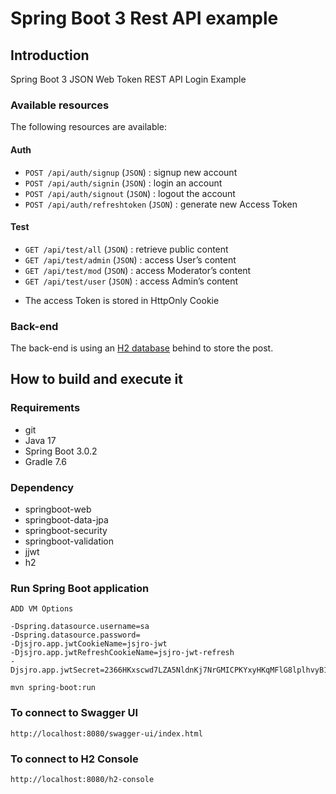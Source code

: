 # Spring Boot 3 Rest API example

## Introduction

Spring Boot 3 JSON Web Token REST API Login Example

### Available resources

The following resources are available:

#### Auth

+ ``POST /api/auth/signup`` (``JSON``) : signup new account
+ ``POST /api/auth/signin`` (``JSON``) : login an account
+ ``POST /api/auth/signout`` (``JSON``) : logout the account
+ ``POST /api/auth/refreshtoken`` (``JSON``) : 	generate new Access Token

#### Test

+ ``GET /api/test/all`` (``JSON``) : retrieve public content
+ ``GET /api/test/admin`` (``JSON``) : access User’s content
+ ``GET /api/test/mod`` (``JSON``) : access Moderator’s content
+ ``GET /api/test/user`` (``JSON``) : access Admin’s content

* The access Token is stored in HttpOnly Cookie

### Back-end

The back-end is using an [H2 database](https://www.h2database.com/) behind to store the post.

## How to build and execute it

### Requirements

+ git
+ Java 17
+ Spring Boot 3.0.2
+ Gradle 7.6

### Dependency

+ springboot-web
+ springboot-data-jpa
+ springboot-security
+ springboot-validation
+ jjwt
+ h2

### Run Spring Boot application

```
ADD VM Options

-Dspring.datasource.username=sa
-Dspring.datasource.password=
-Djsjro.app.jwtCookieName=jsjro-jwt
-Djsjro.app.jwtRefreshCookieName=jsjro-jwt-refresh
-Djsjro.app.jwtSecret=2366HKxscwd7LZA5NldnKj7NrGMICPKYxyHKqMFlG8lplhvyB1uMcCB4sQfx6buYO2LrMnD1GO9uXX1nuDdLFsodqM9VqZMk

mvn spring-boot:run
```

### To connect to Swagger UI

```
http://localhost:8080/swagger-ui/index.html
```

### To connect to H2 Console

```
http://localhost:8080/h2-console
```